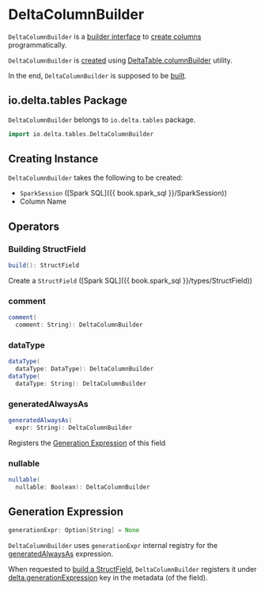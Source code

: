 # DeltaColumnBuilder

`DeltaColumnBuilder` is a [builder interface](#operators) to [create columns](#build) programmatically.

`DeltaColumnBuilder` is [created](#creating-instance) using [DeltaTable.columnBuilder](DeltaTable.md#columnBuilder) utility.

In the end, `DeltaColumnBuilder` is supposed to be [built](#build).

## io.delta.tables Package

`DeltaColumnBuilder` belongs to `io.delta.tables` package.

```scala
import io.delta.tables.DeltaColumnBuilder
```

## Creating Instance

`DeltaColumnBuilder` takes the following to be created:

* <span id="spark"> `SparkSession` ([Spark SQL]({{ book.spark_sql }}/SparkSession))
* <span id="colName"> Column Name

## Operators

### <span id="build"> Building StructField

```scala
build(): StructField
```

Create a `StructField` ([Spark SQL]({{ book.spark_sql }}/types/StructField))

### <span id="comment"> comment

```scala
comment(
  comment: String): DeltaColumnBuilder
```

### <span id="dataType"> dataType

```scala
dataType(
  dataType: DataType): DeltaColumnBuilder
dataType(
  dataType: String): DeltaColumnBuilder
```

### <span id="generatedAlwaysAs"> generatedAlwaysAs

```scala
generatedAlwaysAs(
  expr: String): DeltaColumnBuilder
```

Registers the [Generation Expression](#generationExpr) of this field

### <span id="nullable"> nullable

```scala
nullable(
  nullable: Boolean): DeltaColumnBuilder
```

## <span id="generationExpr"> Generation Expression

```scala
generationExpr: Option[String] = None
```

`DeltaColumnBuilder` uses `generationExpr` internal registry for the [generatedAlwaysAs](#generatedAlwaysAs) expression.

When requested to [build a StructField](#build), `DeltaColumnBuilder` registers it under [delta.generationExpression](DeltaSourceUtils.md#GENERATION_EXPRESSION_METADATA_KEY) key in the metadata (of the field).
